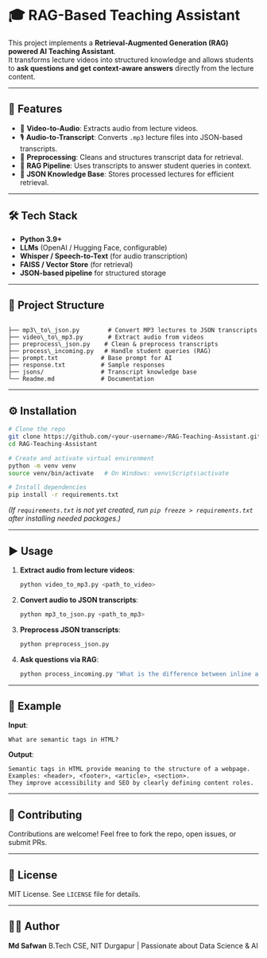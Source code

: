 # 🎓 RAG-Based Teaching Assistant

This project implements a **Retrieval-Augmented Generation (RAG) powered AI Teaching Assistant**.  
It transforms lecture videos into structured knowledge and allows students to **ask questions and get context-aware answers** directly from the lecture content.

---

## 🚀 Features
- 🎥 **Video-to-Audio**: Extracts audio from lecture videos.  
- 🎙 **Audio-to-Transcript**: Converts `.mp3` lecture files into JSON-based transcripts.  
- 📝 **Preprocessing**: Cleans and structures transcript data for retrieval.  
- 🤖 **RAG Pipeline**: Uses transcripts to answer student queries in context.  
- 📂 **JSON Knowledge Base**: Stores processed lectures for efficient retrieval.  

---

## 🛠 Tech Stack
- **Python 3.9+**
- **LLMs** (OpenAI / Hugging Face, configurable)
- **Whisper / Speech-to-Text** (for audio transcription)
- **FAISS / Vector Store** (for retrieval)
- **JSON-based pipeline** for structured storage

---

## 📂 Project Structure
```

├── mp3\_to\_json.py        # Convert MP3 lectures to JSON transcripts
├── video\_to\_mp3.py       # Extract audio from videos
├── preprocess\_json.py    # Clean & preprocess transcripts
├── process\_incoming.py   # Handle student queries (RAG)
├── prompt.txt            # Base prompt for AI
├── response.txt          # Sample responses
├── jsons/                # Transcript knowledge base
└── Readme.md             # Documentation

````

---

## ⚙️ Installation

```bash
# Clone the repo
git clone https://github.com/<your-username>/RAG-Teaching-Assistant.git
cd RAG-Teaching-Assistant

# Create and activate virtual environment
python -m venv venv
source venv/bin/activate   # On Windows: venv\Scripts\activate

# Install dependencies
pip install -r requirements.txt
````

*(If `requirements.txt` is not yet created, run `pip freeze > requirements.txt` after installing needed packages.)*

---

## ▶️ Usage

1. **Extract audio from lecture videos**:

   ```bash
   python video_to_mp3.py <path_to_video>
   ```

2. **Convert audio to JSON transcripts**:

   ```bash
   python mp3_to_json.py <path_to_mp3>
   ```

3. **Preprocess JSON transcripts**:

   ```bash
   python preprocess_json.py
   ```

4. **Ask questions via RAG**:

   ```bash
   python process_incoming.py "What is the difference between inline and block elements in HTML?"
   ```

---

## 📖 Example

**Input**:

```
What are semantic tags in HTML?
```

**Output**:

```
Semantic tags in HTML provide meaning to the structure of a webpage. 
Examples: <header>, <footer>, <article>, <section>.
They improve accessibility and SEO by clearly defining content roles.
```

---

## 🤝 Contributing

Contributions are welcome!
Feel free to fork the repo, open issues, or submit PRs.

---

## 📜 License

MIT License. See `LICENSE` file for details.

---

## 👨‍💻 Author

**Md Safwan**
B.Tech CSE, NIT Durgapur | Passionate about Data Science & AI

```

```
